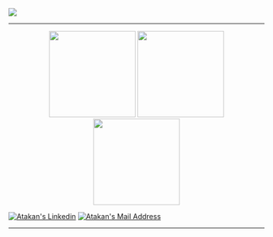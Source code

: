 <!---
atakanbayrak/atakanbayrak is a ✨ special ✨ repository because its `README.md` (this file) appears on your GitHub profile.
You can click the Preview link to take a look at your changes.
--->
![](https://komarev.com/ghpvc/?username=atakanbayrak)
<hr>
<p align="center">
  <img height="170em" width:"100em" src="https://github-readme-stats.vercel.app/api?username=atakanbayrak&show_icons=true&hide_border=true&theme=midnight-purple&count_private=true"/>
  <img height="170em" src="https://github-readme-stats.vercel.app/api/top-langs/?username=atakanbayrak&theme=midnight-purple&hide_border=true&layout=compact"/>
  <img height="170em" src="https://github-readme-streak-stats.herokuapp.com/?user=atakanbayrak&include_all_commits=true&hide_border=true&theme=midnight-purple"/>
</p>
<a href="https://www.linkedin.com/in/atakanbayrak/" target="_blank" rel="nofollow"><img alt="Atakan's Linkedin" src="https://img.shields.io/badge/LinkedIn-black?style=for-the-badge&logo=linkedin&logoColor=white" /></a>
 <a href="mailto:atakan.bayrak@gazi.edu.tr" target="_blank" rel="nofollow"><img alt="Atakan's Mail Address" src="https://img.shields.io/badge/Gmail-black?style=for-the-badge&logo=gmail&logoColor=white" /></a>

 <hr>


